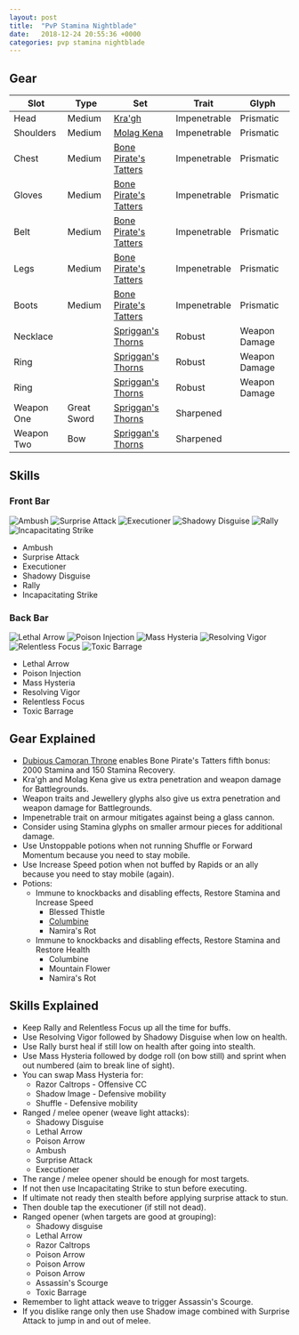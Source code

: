 ```yaml
---
layout: post
title:  "PvP Stamina Nightblade"
date:   2018-12-24 20:55:36 +0000
categories: pvp stamina nightblade
---
```


## Gear

| Slot       | Type        | Set                                           | Trait        | Glyph         |
|------------|-------------|-----------------------------------------------|--------------|---------------|
| Head       | Medium      | [Kra'gh][kragh]                               | Impenetrable | Prismatic     |
| Shoulders  | Medium      | [Molag Kena][molag-kena]                      | Impenetrable | Prismatic     |
| Chest      | Medium      | [Bone Pirate's Tatters][bone-pirates-tatters] | Impenetrable | Prismatic     |
| Gloves     | Medium      | [Bone Pirate's Tatters][bone-pirates-tatters] | Impenetrable | Prismatic     |
| Belt       | Medium      | [Bone Pirate's Tatters][bone-pirates-tatters] | Impenetrable | Prismatic     |
| Legs       | Medium      | [Bone Pirate's Tatters][bone-pirates-tatters] | Impenetrable | Prismatic     |
| Boots      | Medium      | [Bone Pirate's Tatters][bone-pirates-tatters] | Impenetrable | Prismatic     |
| Necklace   |             | [Spriggan's Thorns][spriggans-thorn]          | Robust       | Weapon Damage |
| Ring       |             | [Spriggan's Thorns][spriggans-thorn]          | Robust       | Weapon Damage |
| Ring       |             | [Spriggan's Thorns][spriggans-thorn]          | Robust       | Weapon Damage |
| Weapon One | Great Sword | [Spriggan's Thorns][spriggans-thorn]          | Sharpened    |               |
| Weapon Two | Bow         | [Spriggan's Thorns][spriggans-thorn]          | Sharpened    |               |

## Skills

### Front Bar

![Ambush][ambush]
![Surprise Attack][surprise-attack]
![Executioner][executioner]
![Shadowy Disguise][shadowy-disguise]
![Rally][rally]
![Incapacitating Strike][incapacitating-strike]

- Ambush
- Surprise Attack
- Executioner
- Shadowy Disguise
- Rally
- Incapacitating Strike

### Back Bar

![Lethal Arrow][lethal-arrow]
![Poison Injection][poison-injection]
![Mass Hysteria][mass-hysteria]
![Resolving Vigor][resolving-vigor]
![Relentless Focus][relentless-focus]
![Toxic Barrage][toxic-barrage]

- Lethal Arrow
- Poison Injection
- Mass Hysteria
- Resolving Vigor
- Relentless Focus
- Toxic Barrage

## Gear Explained

- [Dubious Camoran Throne][dubious-camoran-throne] enables Bone Pirate's Tatters fifth bonus: 2000 Stamina and 150 Stamina Recovery.
- Kra'gh and Molag Kena give us extra penetration and weapon damage for Battlegrounds.
- Weapon traits and Jewellery glyphs also give us extra penetration and weapon damage for Battlegrounds.  
- Impenetrable trait on armour mitigates against being a glass cannon.
- Consider using Stamina glyphs on smaller armour pieces for additional damage.
- Use Unstoppable potions when not running Shuffle or Forward Momentum because you need to stay mobile.
- Use Increase Speed potion when not buffed by Rapids or an ally because you need to stay mobile (again).
- Potions:
  - Immune to knockbacks and disabling effects, Restore Stamina and Increase Speed
    -  Blessed Thistle
    - [Columbine][columbine]
    - Namira's Rot
  - Immune to knockbacks and disabling effects, Restore Stamina and Restore Health
    - Columbine
    - Mountain Flower
    - Namira's Rot

## Skills Explained

- Keep Rally and Relentless Focus up all the time for buffs.
- Use Resolving Vigor followed by Shadowy Disguise when low on health.
- Use Rally burst heal if still low on health after going into stealth.
- Use Mass Hysteria followed by dodge roll (on bow still) and sprint when out numbered (aim to break line of sight).
- You can swap Mass Hysteria for:
  - Razor Caltrops - Offensive CC
  - Shadow Image - Defensive mobility
  - Shuffle - Defensive mobility
- Ranged / melee opener (weave light attacks):
  - Shadowy Disguise
  - Lethal Arrow
  - Poison Arrow
  - Ambush
  - Surprise Attack
  - Executioner
- The range / melee opener should be enough for most targets.
- If not then use Incapacitating Strike to stun before executing.
- If ultimate not ready then stealth before applying surprise attack to stun.
- Then double tap the executioner (if still not dead).
- Ranged opener (when targets are good at grouping):
  - Shadowy disguise
  - Lethal Arrow
  - Razor Caltrops
  - Poison Arrow
  - Poison Arrow
  - Poison Arrow
  - Assassin's Scourge
  - Toxic Barrage
- Remember to light attack weave to trigger Assassin's Scourge.
- If you dislike range only then use Shadow image combined with Surprise Attack to jump in and out of melee.

[ambush]: https://media.githubusercontent.com/media/flappers297/flappers297.github.io/master/img/ambush.png "Ambush"
[surprise-attack]: https://media.githubusercontent.com/media/flappers297/flappers297.github.io/master/img/surprise-attack.png "Surprise Attack"
[executioner]: https://media.githubusercontent.com/media/flappers297/flappers297.github.io/master/img/executioner.png "Executioner"
[shadowy-disguise]: https://media.githubusercontent.com/media/flappers297/flappers297.github.io/master/img/shadowy-disguise.png "Shadowy Disguise"
[rally]: https://media.githubusercontent.com/media/flappers297/flappers297.github.io/master/img/rally.png "Rally"
[incapacitating-strike]: https://media.githubusercontent.com/media/flappers297/flappers297.github.io/master/img/incapacitating-strike.png "Incapacitating Strike"

[lethal-arrow]: https://media.githubusercontent.com/media/flappers297/flappers297.github.io/master/img/lethal-arrow.png "Lethal Arrow"
[poison-injection]: https://media.githubusercontent.com/media/flappers297/flappers297.github.io/master/img/poison-injection.png "Poison Injection"
[mass-hysteria]: https://media.githubusercontent.com/media/flappers297/flappers297.github.io/master/img/mass-hysteria.png "Mass Hysteria"
[resolving-vigor]: https://media.githubusercontent.com/media/flappers297/flappers297.github.io/master/img/resolving-vigor.png "Resolving Vigor"
[relentless-focus]: https://media.githubusercontent.com/media/flappers297/flappers297.github.io/master/img/relentless-focus.png "Relentless Focus"
[toxic-barrage]: https://media.githubusercontent.com/media/flappers297/flappers297.github.io/master/img/toxic-barrage.jpg "Toxic Barrage"

[dubious-camoran-throne]: https://elderscrollsonline.wiki.fextralife.com/Dubious+Camoran+Throne
[columbine]: https://elderscrollsonline.wiki.fextralife.com/Columbine
[bone-pirates-tatters]: https://elderscrollsonline.wiki.fextralife.com/Bone+Pirate%27s+Tatters+Set
[spriggans-thorn]: https://elderscrollsonline.wiki.fextralife.com/Spriggan%27s+Thorns+Set
[kragh]: https://elderscrollsonline.wiki.fextralife.com/Kra'gh+Set
[molag-kena]: https://elderscrollsonline.wiki.fextralife.com/Molag+Kena+Set
